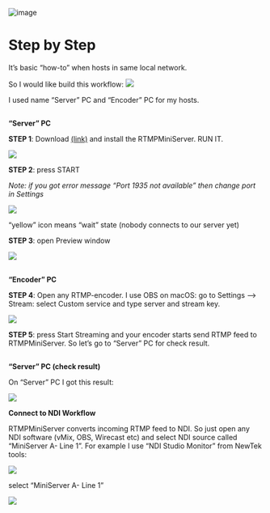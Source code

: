 ![image](q1.png)

   **Step by Step**
===
It’s basic “how-to” when hosts in same local network.

So I would like build this workflow:
![](q2.png)

I used name “Server” PC and “Encoder” PC for my hosts.
##
   **“Server” PC**

**STEP 1**: Download [(link)](http://garaninapps.com/rtmpminiserver#downloads) and install the RTMPMiniServer. RUN IT.

![](q3.png)

**STEP 2**: press START

*Note: if you got error message “Port 1935 not available” then change port in Settings*

![](q4.png)

“yellow” icon means “wait” state (nobody connects to our server yet)

**STEP 3**: open Preview window

![](q5.png)
##
  **“Encoder” PC**

**STEP 4**: Open any RTMP-encoder. I use OBS on macOS: go to Settings —> Stream: select Custom service and type server and stream key.

![](q6.png)

**STEP 5**: press Start Streaming and your encoder starts send RTMP feed to RTMPMiniServer. So let’s go to “Server” PC for check result.

##

  **“Server” PC (check result)**

On “Server” PC I got this result:

![](q7.png)

  **Connect to NDI Workflow**

RTMPMiniServer converts incoming RTMP feed to NDI.
So just open any NDI software (vMix, OBS, Wirecast etc) and select NDI source called “MiniServer A- Line 1”.
For example I use “NDI Studio Monitor” from NewTek tools:

![](q8.png)

select “MiniServer A- Line 1”

![](q9.png)
